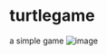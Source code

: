 # turtlegame
a simple game
![image](https://github.com/krishna6547/turtlegame/assets/100423240/4e16d579-9cc8-4489-8999-0fcf40166cbe)
